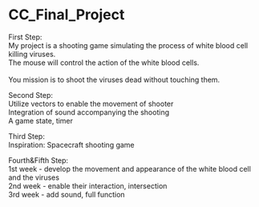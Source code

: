 # CC_Final_Project

First Step: <br>
My project is a shooting game simulating the process of white blood cell killing viruses. <br>
The mouse will control the action of the white blood cells. <br> <br>
You mission is to shoot the viruses dead without touching them. <br>

Second Step: <br>
Utilize vectors to enable the movement of shooter <br>
Integration of sound accompanying the shooting <br>
A game state, timer  <br>

Third Step: <br>
Inspiration: Spacecraft shooting game <br>

Fourth&Fifth Step: <br>
1st week - develop the movement and appearance of the white blood cell and the viruses <br>
2nd week - enable their interaction, intersection <br>
3rd week - add sound, full function <br>
